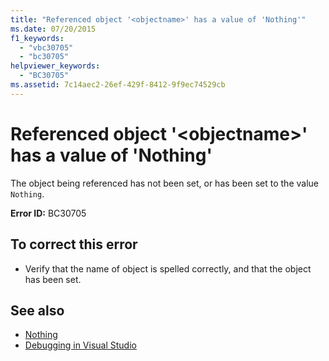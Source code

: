 ```yaml
---
title: "Referenced object '<objectname>' has a value of 'Nothing'"
ms.date: 07/20/2015
f1_keywords: 
  - "vbc30705"
  - "bc30705"
helpviewer_keywords: 
  - "BC30705"
ms.assetid: 7c14aec2-26ef-429f-8412-9f9ec74529cb
---
```

# Referenced object '\<objectname>' has a value of 'Nothing'
The object being referenced has not been set, or has been set to the value `Nothing`.  
  
 **Error ID:** BC30705  
  
## To correct this error  
  
- Verify that the name of object is spelled correctly, and that the object has been set.  
  
## See also

- [Nothing](../../visual-basic/language-reference/nothing.md)
- [Debugging in Visual Studio](/visualstudio/debugger/debugger-feature-tour)

